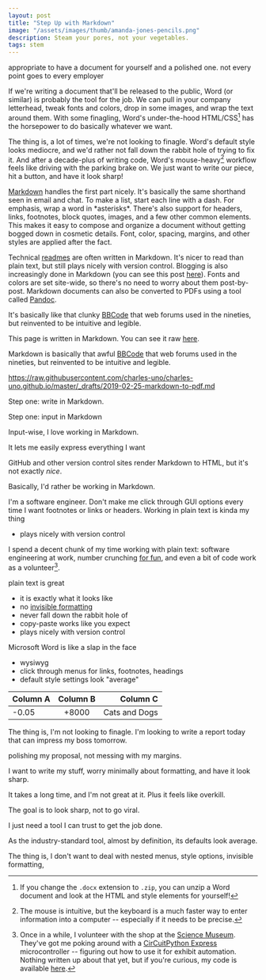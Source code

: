 ```yaml
---
layout: post
title: "Step Up with Markdown"
image: "/assets/images/thumb/amanda-jones-pencils.png"
description: Steam your pores, not your vegetables.
tags: stem
---
```



appropriate to have a document for yourself and a polished one. not every point goes to every employer





If we're writing a document that'll be released to the public, Word (or similar) is probably the tool for the job. We can pull in your company letterhead, tweak fonts and colors, drop in some images, and wrap the text around them. With some finagling, Word's under-the-hood HTML/CSS[^2] has the horsepower to do basically whatever we want.

[^2]: If you change the `.docx` extension to `.zip`, you can unzip a Word document and look at the HTML and style elements for yourself!

The thing is, a lot of times, we're not looking to finagle. Word's default style looks mediocre, and we'd rather not fall down the rabbit hole of trying to fix it. And after a decade-plus of writing code, Word's mouse-heavy[^3] workflow feels like driving with the parking brake on. We just want to write our piece, hit a button, and have it look sharp!

[^3]: The mouse is intuitive, but the keyboard is a much faster way to enter information into a computer -- especially if it needs to be precise.

[Markdown](https://daringfireball.net/projects/markdown/basics) handles the first part nicely. It's basically the same shorthand seen in email and chat. To make a list, start each line with a dash. For emphasis, wrap a word in \*asterisks\*. There's also support for headers, links, footnotes, block quotes, images, and a few other common elements. This makes it easy to compose and organize a document without getting bogged down in cosmetic details. Font, color, spacing, margins, and other styles are applied after the fact.

Technical [readmes](https://github.com/charles-uno/charles-uno.github.io/blob/master/README.md) are often written in Markdown. It's nicer to read than plain text, but still plays nicely with version control. Blogging is also increasingly done in Markdown (you can see this post [here](https://raw.githubusercontent.com/charles-uno/charles-uno.github.io/master/_drafts/2019-02-25-markdown-to-pdf.md)). Fonts and colors are set site-wide, so there's no need to worry about them post-by-post. Markdown documents can also be converted to PDFs using a tool called [Pandoc](https://pandoc.org/).





It's basically like that clunky [BBCode](https://en.wikipedia.org/wiki/BBCode) that web forums used in the nineties, but reinvented to be intuitive and legible.


This page is written in Markdown. You can see it raw [here](https://raw.githubusercontent.com/charles-uno/charles-uno.github.io/master/_drafts/2019-02-25-markdown-to-pdf.md).


Markdown is basically that awful [BBCode](https://en.wikipedia.org/wiki/BBCode) that web forums used in the nineties, but reinvented to be intuitive and legible.




https://raw.githubusercontent.com/charles-uno/charles-uno.github.io/master/_drafts/2019-02-25-markdown-to-pdf.md





Step one: write in Markdown.

Step one: input in Markdown

Input-wise, I love working in Markdown.

It lets me easily express everything I want

GitHub and other version control sites render Markdown to HTML, but it's not exactly *nice*.

Basically, I'd rather be working in Markdown.


I'm a software engineer.
Don't make me click through GUI options every time I want footnotes or links or headers.
Working in plain text is kinda my thing

- plays nicely with version control

I spend a decent chunk of my time working with plain text: software engineering at work, number crunching [for fun](http://charles.uno/titan-breach-simulation/), and even a bit of code work as a volunteer[^1].

plain text is great

- it is exactly what it looks like
- no [invisible formatting](https://xkcd.com/2109/)
- never fall down the rabbit hole of
- copy-paste works like you expect
- plays nicely with version control

Microsoft Word is like a slap in the face

- wysiwyg
- click through menus for links, footnotes, headings
- default style settings look "average"

[^1]: Once in a while, I volunteer with the shop at the [Science Museum](https://www.smm.org/). They've got me poking around with a [CirCuitPython Express](https://learn.adafruit.com/welcome-to-circuitpython/what-is-circuitpython) microcontroller -- figuring out how to use it for exhibit automation. Nothing written up about that yet, but if you're curious, my code is available [here](https://github.com/charles-uno/circuit-python).



| Column A | Column B | Column C |
|:---------|:--------:|---------:|
| -0.05    | +8000    | Cats and Dogs |

The thing is, I'm not looking to finagle. I'm looking to write a report today that can impress my boss tomorrow.

polishing my proposal, not messing with my margins.

I want to write my stuff, worry minimally about formatting, and have it look sharp.

It takes a long time, and I'm not great at it. Plus it feels like overkill.

The goal is to look sharp, not to go viral.

I just need a tool I can trust to get the job done.

As the industry-standard tool, almost by definition, its defaults look average.

The thing is, I don't want to deal with nested menus, style options, invisible formatting,
